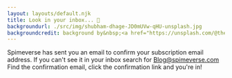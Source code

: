 ```yaml
---
layout: layouts/default.njk
title: Look in your inbox... 📧
backgroundurl: ./src/img/shubham-dhage-JD0mUVw-qHU-unsplash.jpg
backgroundcredit: background by&nbsp;<a href="https://unsplash.com/@theshubhamdhage?utm_source=unsplash&utm_medium=referral&utm_content=creditCopyText">Shubham Dhage</a>&nbsp;on&nbsp;<a href="https://unsplash.com/@theshubhamdhage?utm_source=unsplash&utm_medium=referral&utm_content=creditCopyText">Unsplash</a>
---
```


Spimeverse has sent you an email to confirm your subscription email address. 
If you can't see it in your inbox search for Blog@spimeverse.com
Find the confirmation email, click the confirmation link and you're in!